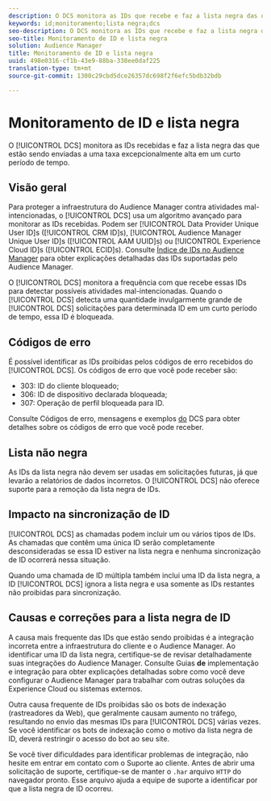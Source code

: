 ```yaml
---
description: O DCS monitora as IDs que recebe e faz a lista negra das que estão sendo enviadas a uma taxa excepcionalmente alta em um curto período de tempo.
keywords: id;monitoramento;lista negra;dcs
seo-description: O DCS monitora as IDs que recebe e faz a lista negra das que estão sendo enviadas a uma taxa excepcionalmente alta em um curto período de tempo.
seo-title: Monitoramento de ID e lista negra
solution: Audience Manager
title: Monitoramento de ID e lista negra
uuid: 498e0316-cf1b-43e9-88ba-338ee0daf225
translation-type: tm+mt
source-git-commit: 1300c29cbd5dce26357dc698f2f6efc5bdb32bdb

---
```



# Monitoramento de ID e lista negra

O [!UICONTROL DCS] monitora as IDs recebidas e faz a lista negra das que estão sendo enviadas a uma taxa excepcionalmente alta em um curto período de tempo.

## Visão geral

Para proteger a infraestrutura do Audience Manager contra atividades mal-intencionadas, o [!UICONTROL DCS] usa um algoritmo avançado para monitorar as IDs recebidas. Podem ser [!UICONTROL Data Provider Unique User ID]s ([!UICONTROL CRM ID]s), [!UICONTROL Audience Manager Unique User ID]s ([!UICONTROL AAM UUID]s) ou [!UICONTROL Experience Cloud ID]s ([!UICONTROL ECID]s). Consulte [Índice de IDs no Audience Manager](../../../reference/ids-in-aam.md) para obter explicações detalhadas das IDs suportadas pelo Audience Manager.

O [!UICONTROL DCS] monitora a frequência com que recebe essas IDs para detectar possíveis atividades mal-intencionadas. Quando o [!UICONTROL DCS] detecta uma quantidade invulgarmente grande de [!UICONTROL DCS] solicitações para determinada ID em um curto período de tempo, essa ID é bloqueada.

## Códigos de erro

É possível identificar as IDs proibidas pelos códigos de erro recebidos do [!UICONTROL DCS]. Os códigos de erro que você pode receber são:

* 303: ID do cliente bloqueado;
* 306: ID de dispositivo declarada bloqueada;
* 307: Operação de perfil bloqueada para ID.

Consulte Códigos de erro, mensagens e exemplos [do](dcs-error-codes.md) DCS para obter detalhes sobre os códigos de erro que você pode receber.

## Lista não negra

As IDs da lista negra não devem ser usadas em solicitações futuras, já que levarão a relatórios de dados incorretos. O [!UICONTROL DCS] não oferece suporte para a remoção da lista negra de IDs.

## Impacto na sincronização de ID

[!UICONTROL DCS] as chamadas podem incluir um ou vários tipos de IDs. As chamadas que contêm uma única ID serão completamente desconsideradas se essa ID estiver na lista negra e nenhuma sincronização de ID ocorrerá nessa situação.

Quando uma chamada de ID múltipla também inclui uma ID da lista negra, a ID [!UICONTROL DCS] ignora a lista negra e usa somente as IDs restantes não proibidas para sincronização.

## Causas e correções para a lista negra de ID

A causa mais frequente das IDs que estão sendo proibidas é a integração incorreta entre a infraestrutura do cliente e o Audience Manager. Ao identificar uma ID da lista negra, certifique-se de revisar detalhadamente suas integrações do Audience Manager. Consulte Guias **de** implementação e integração para obter explicações detalhadas sobre como você deve configurar o Audience Manager para trabalhar com outras soluções da Experience Cloud ou sistemas externos.

Outra causa frequente de IDs proibidas são os bots de indexação (rastreadores da Web), que geralmente causam aumento no tráfego, resultando no envio das mesmas IDs para [!UICONTROL DCS] várias vezes. Se você identificar os bots de indexação como o motivo da lista negra de ID, deverá restringir o acesso do bot ao seu site.

Se você tiver dificuldades para identificar problemas de integração, não hesite em entrar em contato com o Suporte ao cliente. Antes de abrir uma solicitação de suporte, certifique-se de manter o `.har` arquivo `HTTP` do navegador pronto. Esse arquivo ajuda a equipe de suporte a identificar por que a lista negra de ID ocorreu.